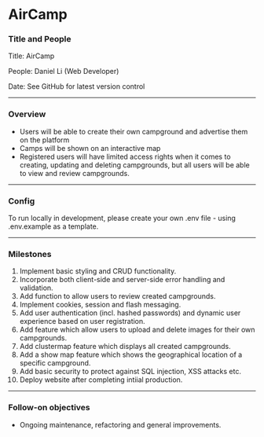 # AirCamp

### Title and People

Title: AirCamp

People: Daniel Li (Web Developer)

Date: See GitHub for latest version control

---

### Overview

- Users will be able to create their own campground and advertise them on the platform
- Camps will be shown on an interactive map
- Registered users will have limited access rights when it comes to creating, updating and deleting campgrounds, but all users will be able to view and review campgrounds.

---

### Config

To run locally in development, please create your own .env file - using .env.example as a template. 

---

### Milestones

1. Implement basic styling and CRUD functionality.
2. Incorporate both client-side and server-side error handling and validation.
3. Add function to allow users to review created campgrounds.
4. Implement cookies, session and flash messaging.
5. Add user authentication (incl. hashed passwords) and dynamic user experience based on user registration.
6. Add feature which allow users to upload and delete images for their own campgrounds.
7. Add clustermap feature which displays all created campgrounds.
8. Add a show map feature which shows the geographical location of a specific campground.
9. Add basic security to protect against SQL injection, XSS attacks etc.
10. Deploy website after completing intiial production.

---

### Follow-on objectives

- Ongoing maintenance, refactoring and general improvements.
